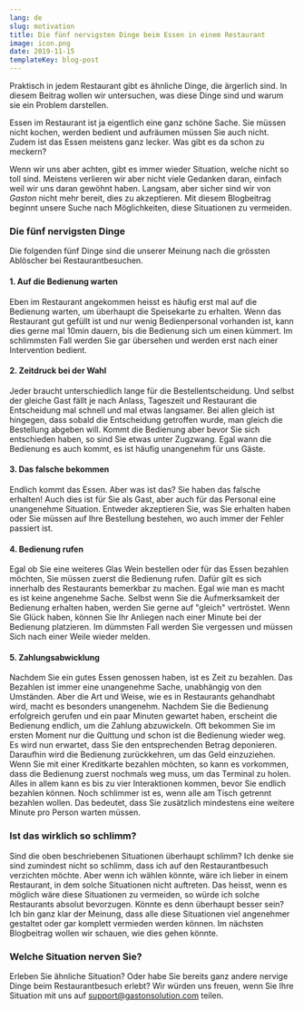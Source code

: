 ```yaml
---
lang: de
slug: motivation
title: Die fünf nervigsten Dinge beim Essen in einem Restaurant
image: icon.png
date: 2019-11-15
templateKey: blog-post
---
```


Praktisch in jedem Restaurant gibt es ähnliche Dinge, die ärgerlich sind. In diesem Beitrag wollen wir untersuchen, was diese Dinge sind und warum sie ein Problem darstellen.

Essen im Restaurant ist ja eigentlich eine ganz schöne Sache. Sie müssen nicht kochen, werden bedient und aufräumen müssen Sie auch nicht. Zudem ist das Essen meistens ganz lecker. Was gibt es da schon zu meckern?

Wenn wir uns aber achten, gibt es immer wieder Situation, welche nicht so toll sind. Meistens verlieren wir aber nicht viele Gedanken daran, einfach weil wir uns daran gewöhnt haben. Langsam, aber sicher sind wir von <i>Gaston</i> nicht mehr bereit, dies zu akzeptieren. Mit diesem Blogbeitrag beginnt unsere Suche nach Möglichkeiten, diese Situationen zu vermeiden.

### Die fünf nervigsten Dinge

Die folgenden fünf Dinge sind die unserer Meinung nach die grössten Ablöscher bei Restaurantbesuchen.

#### 1. Auf die Bedienung warten

Eben im Restaurant angekommen heisst es häufig erst mal auf die Bedienung warten, um überhaupt die Speisekarte zu erhalten. Wenn das Restaurant gut gefüllt ist und nur wenig Bedienpersonal vorhanden ist, kann dies gerne mal 10min dauern, bis die Bedienung sich um einen kümmert. Im schlimmsten Fall werden Sie gar übersehen und werden erst nach einer Intervention bedient.

#### 2. Zeitdruck bei der Wahl

Jeder braucht unterschiedlich lange für die Bestellentscheidung. Und selbst der gleiche Gast fällt je nach Anlass, Tageszeit und Restaurant die Entscheidung mal schnell und mal etwas langsamer. Bei allen gleich ist hingegen, dass sobald die Entscheidung getroffen wurde, man gleich die Bestellung abgeben will. Kommt die Bedienung aber bevor Sie sich entschieden haben, so sind Sie etwas unter Zugzwang. Egal wann die Bedienung es auch kommt, es ist häufig unangenehm für uns Gäste.

#### 3. Das falsche bekommen

Endlich kommt das Essen. Aber was ist das? Sie haben das falsche erhalten! Auch dies ist für Sie als Gast, aber auch für das Personal eine unangenehme Situation. Entweder akzeptieren Sie, was Sie erhalten haben oder Sie müssen auf Ihre Bestellung bestehen, wo auch immer der Fehler passiert ist.

#### 4. Bedienung rufen

Egal ob Sie eine weiteres Glas Wein bestellen oder für das Essen bezahlen möchten, Sie müssen zuerst die Bedienung rufen. Dafür gilt es sich innerhalb des Restaurants bemerkbar zu machen. Egal wie man es macht es ist keine angenehme Sache. Selbst wenn Sie die Aufmerksamkeit der Bedienung erhalten haben, werden Sie gerne auf \"gleich\" vertröstet. Wenn Sie Glück haben, können Sie Ihr Anliegen nach einer Minute bei der Bedienung platzieren. Im dümmsten Fall werden Sie vergessen und müssen Sich nach einer Weile wieder melden.

#### 5. Zahlungsabwicklung

Nachdem Sie ein gutes Essen genossen haben, ist es Zeit zu bezahlen. Das Bezahlen ist immer eine unangenehme Sache, unabhängig von den Umständen. Aber die Art und Weise, wie es in Restaurants gehandhabt wird, macht es besonders unangenehm. Nachdem Sie die Bedienung erfolgreich gerufen und ein paar Minuten gewartet haben, erscheint die Bedienung endlich, um die Zahlung abzuwickeln. Oft bekommen Sie im ersten Moment nur die Quittung und schon ist die Bedienung wieder weg. Es wird nun erwartet, dass Sie den entsprechenden Betrag deponieren. Daraufhin wird die Bedienung zurückkehren, um das Geld einzuziehen. Wenn Sie mit einer Kreditkarte bezahlen möchten, so kann es vorkommen, dass die Bedienung zuerst nochmals weg muss, um das Terminal zu holen. Alles in allem kann es bis zu vier Interaktionen kommen, bevor Sie endlich bezahlen können. Noch schlimmer ist es, wenn alle am Tisch getrennt bezahlen wollen. Das bedeutet, dass Sie zusätzlich mindestens eine weitere Minute pro Person warten müssen.

### Ist das wirklich so schlimm?

Sind die oben beschriebenen Situationen überhaupt schlimm? Ich denke sie sind zumindest nicht so schlimm, dass ich auf den Restaurantbesuch verzichten möchte. Aber wenn ich wählen könnte, wäre ich lieber in einem Restaurant, in dem solche Situationen nicht auftreten. Das heisst, wenn es möglich wäre diese Situationen zu vermeiden, so würde ich solche Restaurants absolut bevorzugen. Könnte es denn überhaupt besser sein? Ich bin ganz klar der Meinung, dass alle diese Situationen viel angenehmer gestaltet oder gar komplett vermieden werden können. Im nächsten Blogbeitrag wollen wir schauen, wie dies gehen könnte.

### Welche Situation nerven Sie?

Erleben Sie ähnliche Situation? Oder habe Sie bereits ganz andere nervige Dinge beim Restaurantbesuch erlebt? Wir würden uns freuen, wenn Sie Ihre Situation mit uns auf support@gastonsolution.com teilen.
